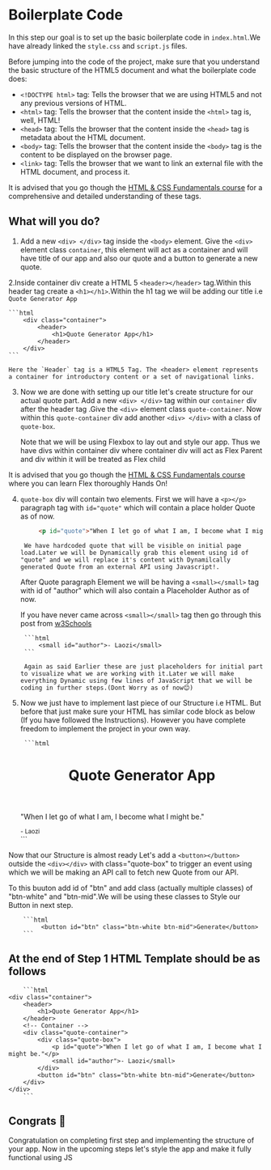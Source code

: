 # Boilerplate Code

In this step our goal is to set up the basic boilerplate code in `index.html`.We have already linked the `style.css` and `script.js` files.

Before jumping into the code of the project, make sure that you understand the basic structure of the HTML5 document and what the boilerplate code does:

-   `<!DOCTYPE html>` tag: Tells the browser that we are using HTML5 and not any previous versions of HTML.
-   `<html>` tag: Tells the browser that the content inside the `<html>` tag is, well, HTML!
-   `<head>` tag: Tells the browser that the content inside the `<head>` tag is metadata about the HTML document.
-   `<body>` tag: Tells the browser that the content inside the `<body>` tag is the content to be displayed on the browser page.
-   `<link>` tag: Tells the browser that we want to link an external file with the HTML document, and process it.

It is advised that you go though the [HTML & CSS Fundamentals course](https://codedamn.com/learn/html-css) for a comprehensive and detailed understanding of these tags.

## What will you do?

1. Add a new `<div> </div>` tag inside the `<body>` element. Give the `<div>` element class `container`, this element will act as a container and will have title of our app and also our quote and a button to generate a new quote.

2.Inside container div create a HTML 5 `<header></header>` tag.Within this header tag create a `<h1></h1>`.Within the h1 tag we wiil be adding our title i.e `Quote Generator App`

    ```html
        <div class="container">
            <header>
                <h1>Quote Generator App</h1>
            </header>
        </div>
    ```

    Here the `Header` tag is a HTML5 Tag. The <header> element represents a container for introductory content or a set of navigational links.

3. Now we are done with setting up our title let's create structure for our actual quote part.
Add a new `<div> </div>` tag within our `container` div after the header tag .Give the `<div>` element class `quote-container`. Now within this `quote-container` div add another `<div> </div>` with a class of `quote-box`.

    Note that we will be using Flexbox to lay out and style our app. Thus we have divs within container div where container div will act as Flex Parent and div within it will be treated as Flex child

It is advised that you go though the [HTML & CSS Fundamentals course](https://codedamn.com/learn/html-css) where you can learn Flex thoroughly Hands On!

4. `quote-box` div will contain two elements. First we will have a  `<p></p>` paragraph tag with `id="quote"` which will contain a place holder Quote as of now.

    ```html
         <p id="quote">"When I let go of what I am, I become what I might be."</p>
    ```

        We have hardcoded quote that will be visible on initial page load.Later we will be Dynamically grab this element using id of "quote" and we will replace it's content with Dynamilcally generated Quote from an external API using Javascript!.

    After Quote paragraph Element we will be having a `<small></small>` tag  with id of "author" which will also contain a Placeholder Author as of now.

    If you have never came across `<small></small>` tag then go through this post from [w3Schools](https://www.w3schools.com/tags/tag_small.asp)

        ```html
            <small id="author">- Laozi</small>
        ```

        Again as said Earlier these are just placeholders for initial part to visualize what we are working with it.Later we will make everything Dynamic using few lines of JavaScript that we will be coding in further steps.(Dont Worry as of now😊)

5. Now we just have to implement last piece of our Structure i.e HTML. But before that just make sure your HTML has similar code block as below (If you have followed the Instructions). However you have complete freedom to implement the project in your own way.

        ```html
    <div class="container">
        <header>
            <h1>Quote Generator App</h1>
        </header>
        <!-- Container -->
        <div class="quote-container">
            <div class="quote-box">
                <p id="quote">"When I let go of what I am, I become what I might be."</p>
                <small id="author">- Laozi</small>
            </div>
        </div>
    </div>
        ```
Now that our Structure is almost ready Let's add a `<button></button>` outside the `<div></div>` with class="quote-box" to trigger an event using which we will be making an API call to fetch new Quote from our API.

To this buuton add id of "btn" and add class (actually multiple classes) of "btn-white" and "btn-mid".We will be using these classes to Style our Button in next step.


        ```html
             <button id="btn" class="btn-white btn-mid">Generate</button>
        ```

## At the end of Step 1 HTML Template should be as follows
        ```html
    <div class="container">
        <header>
            <h1>Quote Generator App</h1>
        </header>
        <!-- Container -->
        <div class="quote-container">
            <div class="quote-box">
                <p id="quote">"When I let go of what I am, I become what I might be."</p>
                <small id="author">- Laozi</small>
            </div>
            <button id="btn" class="btn-white btn-mid">Generate</button>
        </div>
    </div>
        ```


## Congrats 🎉

Congratulation on completing first step and implementing the structure of your app.
Now in the upcoming steps let's style the app and make it fully functional using JS
